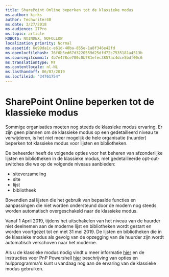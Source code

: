 ```yaml
---
title: SharePoint Online beperken tot de klassieke modus
ms.author: kirks
author: Techwriter40
ms.date: 3/27/2018
ms.audience: ITPro
ms.topic: article
ROBOTS: NOINDEX, NOFOLLOW
localization_priority: Normal
ms.assetid: 6e99da1c-e61d-40ba-855e-1a8f346e42fd
ms.openlocfilehash: 76f0b5ed67d3220559d25dfd72c7535181a4513b
ms.sourcegitcommit: 4b7e478ce700c0b781efec3857ac4dce5bdf00c6
ms.translationtype: MT
ms.contentlocale: nl-NL
ms.lasthandoff: 06/07/2019
ms.locfileid: "34761754"
---
```

# <a name="restrict-sharepoint-online-to-classic-mode"></a>SharePoint Online beperken tot de klassieke modus

Sommige organisaties moeten nog steeds de klassieke modus ervaring. Er zijn geen plannen om de klassieke modus op een gedetailleerd niveau te verwijderen, is het niet meer mogelijk de hele organisatie (huurder) beperken tot klassieke modus voor lijsten en bibliotheken.

De beheerder heeft de volgende opties voor het beheren van afzonderlijke lijsten en bibliotheken in de klassieke modus, met gedetailleerde opt-out-switches die we op de volgende niveaus aanbieden:

- siteverzameling
- site
- lijst
- bibliotheek

Bovendien zal lijsten die het gebruik van bepaalde functies en aanpassingen die niet worden ondersteund door de modern nog steeds worden automatisch overgeschakeld naar de klassieke modus.

Vanaf 1 April 2019, tijdens het uitschakelen van het niveau van de huurder niet deelnemen aan de moderne lijst en bibliotheken wordt gestart en worden voortgezet tot en met 31 mei 2019.  De lijsten en bibliotheken die in de klassieke modus als gevolg van de opzegging van de huurder zijn wordt automatisch verschoven naar het moderne.

Als u de klassieke modus nodig vindt u meer informatie [hier](https://techcommunity.microsoft.com/t5/Microsoft-SharePoint-Blog/Delivering-SharePoint-modern-experiences/ba-p/315023) en de instructies voor PnP Powershell [hier](https://docs.microsoft.com/sharepoint/dev/transform/modernize-userinterface-lists-and-libraries-optout) beschrijving van opties en hulpprogramma's kunt u vandaag nog aan de ervaring van de klassieke modus gebruiken.
